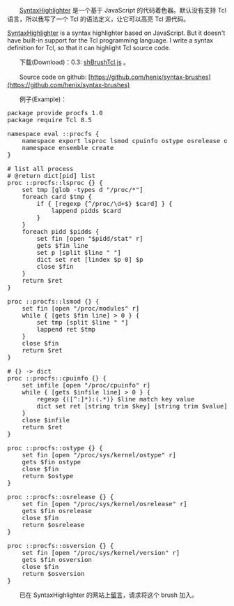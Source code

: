 <link rel="stylesheet" href="/syntaxhighlighter/styles/shCore.css" type="text/css" />
<link rel="stylesheet" href="/syntaxhighlighter/styles/shThemeDefault.css" type="text/css" />

　　[SyntaxHighlighter](http://alexgorbatchev.com/SyntaxHighlighter/) 是一个基于 JavaScript 的代码着色器。默认没有支持 Tcl 语言，所以我写了一个 Tcl 的语法定义，让它可以高亮 Tcl 源代码。

[SyntaxHighlighter](http://alexgorbatchev.com/SyntaxHighlighter/) is a syntax highlighter based on JavaScript. But it doesn't have built-in support for the Tcl programming language. I write a syntax definition for Tcl, so that it can highlight Tcl source code.

　　下载(Download)：0.3: [shBrushTcl.js](/myworks/shBrushTcl.js) 。

　　Source code on github: [https://github.com/henix/syntax-brushes](https://github.com/henix/syntax-brushes)

　　例子(Example)：

<pre class="brush: tcl">
package provide procfs 1.0
package require Tcl 8.5

namespace eval ::procfs {
	namespace export lsproc lsmod cpuinfo ostype osrelease osversion
	namespace ensemble create
}

# list all process
# @return dict[pid] list
proc ::procfs::lsproc {} {
	set tmp [glob -types d "/proc/*"]
	foreach card $tmp {
		if { [regexp {^/proc/\d+$} $card] } {
			lappend pidds $card
		}
	}
	foreach pidd $pidds {
		set fin [open "$pidd/stat" r]
		gets $fin line
		set p [split $line " "]
		dict set ret [lindex $p 0] $p
		close $fin
	}
	return $ret
}

proc ::procfs::lsmod {} {
	set fin [open "/proc/modules" r]
	while { [gets $fin line] &gt; 0 } {
		set tmp [split $line " "]
		lappend ret $tmp
	}
	close $fin
	return $ret
}

# {} -&gt; dict
proc ::procfs::cpuinfo {} {
	set infile [open "/proc/cpuinfo" r]
	while { [gets $infile line] &gt; 0 } {
		regexp {([^:]*):(.*)} $line match key value
		dict set ret [string trim $key] [string trim $value]
	}
	close $infile
	return $ret
}

proc ::procfs::ostype {} {
	set fin [open "/proc/sys/kernel/ostype" r]
	gets $fin ostype
	close $fin
	return $ostype
}

proc ::procfs::osrelease {} {
	set fin [open "/proc/sys/kernel/osrelease" r]
	gets $fin osrelease
	close $fin
	return $osrelease
}

proc ::procfs::osversion {} {
	set fin [open "/proc/sys/kernel/version" r]
	gets $fin osversion
	close $fin
	return $osversion
}
</pre>

　　已在 SyntaxHighlighter 的网站上[留言](http://www.undermyhat.org/blog/2009/09/list-of-brushes-syntaxhighligher/comment-page-3/#comment-18706)，请求将这个 brush 加入。

<script type="text/javascript" src="/syntaxhighlighter/scripts/shCore.js"></script>

<script type="text/javascript" src="/syntaxhighlighter/scripts/shBrushTcl.js"></script>

<script type="text/javascript" src="/syntaxhighlighter/all.js"></script>
